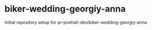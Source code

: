 # biker-wedding-georgiy-anna

Initial repository setup for pr-poehali-dev/biker-wedding-georgiy-anna